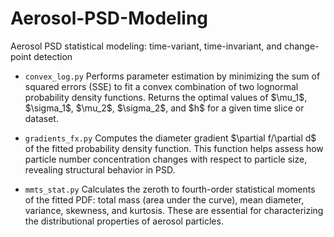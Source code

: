 # Aerosol-PSD-Modeling

Aerosol PSD statistical modeling: time-variant, time-invariant, and change-point detection


* `convex_log.py`  Performs parameter estimation by minimizing the sum of squared errors (SSE) to fit a convex combination of two lognormal probability density functions. Returns the optimal values of \$\mu\_1\$, \$\sigma\_1\$, \$\mu\_2\$, \$\sigma\_2\$, and \$h\$ for a given time slice or dataset.

* `gradients_fx.py` Computes the diameter gradient \$\partial f/\partial d\$ of the fitted probability density function. This function helps assess how particle number concentration changes with respect to particle size, revealing structural behavior in PSD.

* `mmts_stat.py` Calculates the zeroth to fourth-order statistical moments of the fitted PDF: total mass (area under the curve), mean diameter, variance, skewness, and kurtosis. These are essential for characterizing the distributional properties of aerosol particles.


